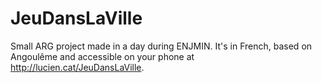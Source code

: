 # JeuDansLaVille

Small ARG project made in a day during ENJMIN. It's in French, based on Angoulême and accessible on your phone at http://lucien.cat/JeuDansLaVille.
